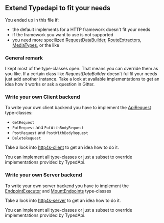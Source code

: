 ## Extend Typedapi to fit your needs
You ended up in this file if:
 - the default implements for a HTTP framework doesn't fit your needs
 - if the framework you want to use is not supported
 - you need more specilized [RequestDataBuilder](https://github.com/pheymann/typedapi/blob/master/client/src/main/scala/typedapi/client/RequestDataBuilder.scala), [RouteExtractors](https://github.com/pheymann/typedapi/blob/master/server/src/main/scala/typedapi/server/RouteExtractor.scala), [MediaTypes](https://github.com/pheymann/typedapi/blob/master/shared/src/main/scala/typedapi/shared/ApiElement.scala#L58), or the like

### General remark
I kept most of the type-classes open. That means you can override them as you like. If a certain class like *RequestDataBuilder* doesn't fullfil your needs just add another instance. Take a look at available implementations to get an idea how it works or ask a question in Gitter.

### Write your own Client backend
To write your own client backend you have to implement the [ApiRequest](https://github.com/pheymann/typedapi/blob/master/client/src/main/scala/typedapi/client/ApiRequest.scala) type-classes:
  - `GetRequest`
  - `PutRequest` and `PutWithBodyRequest`
  - `PostRequest` and `PostWithBodyRequest`
  - `DeleteRequest`

Take a look into [http4s-client](https://github.com/pheymann/typedapi/blob/master/http4s-client/src/main/scala/typedapi/client/http4s/package.scala) to get an idea how to do it.

You can implement all type-classes or just a subset to override implementations provided by TypedApi.

### Write your own Server backend
To write your own server backend you have to implement the [EndpointExecutor](https://github.com/pheymann/typedapi/blob/master/server/src/main/scala/typedapi/server/EndpointExecutor.scala) and [MountEndpoints](https://github.com/pheymann/typedapi/blob/master/server/src/main/scala/typedapi/server/ServerManager.scala) type-classes

Take a look into [http4s-server](https://github.com/pheymann/typedapi/blob/master/http4s-server/src/main/scala/typedapi/server/http4s/package.scala) to get an idea how to do it.

You can implement all type-classes or just a subset to override implementations provided by TypedApi.
